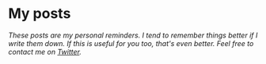 # My posts

*These posts are my personal reminders. I tend to remember things better if I write them down. If this is useful for you too, that's even better. Feel free to contact me on [Twitter](https://twitter.com/oliverepper).*
